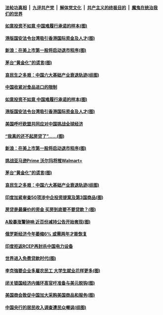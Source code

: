 

####  [法轮功真相](../../../../basic/blob/master/README.md?t=07090302) &nbsp;|&nbsp; [九评共产党](../../../../9ping.md/blob/master/README.md?t=07090302) &nbsp;|&nbsp; [解体党文化](../../../../jtdwh.md/blob/master/README.md?t=07090302)  &nbsp;|&nbsp; [共产主义的终极目的](../../../../gczydzjmd.md/blob/master/README.md?t=07090302) &nbsp;|&nbsp; [魔鬼在统治我们的世界](../../../../mgztzwmdsj.md/blob/master/README.md?t=07090302) 

#### [如意投资不如意 中国难履行承诺的样本(图)](../pages/p5/939080.md?t=07090302) 

#### [港版国安法令台湾吸引香港国际资金及人才(图)](../pages/p5/939076.md?t=07090302) 

#### [新浪：在美上市第一股将启动退市程序(图)](../pages/p5/939023.md?t=07090302) 

#### [茅台“黄金化”的谎言(图)](../pages/p5/939017.md?t=07090302) 

#### [哀民生之多艰：中国六大基础产业衰退轨迹(组图)](../pages/p5/939007.md?t=07090302) 


#### [中国收紧对食品进口的限制](../pages/p5/939082.md?t=07090302) 

#### [如意投资不如意 中国难履行承诺的样本(图)](../pages/p5/939080.md?t=07090302) 

#### [港版国安法令台湾吸引香港国际资金及人才(图)](../pages/p5/939076.md?t=07090302) 

#### [美国呼吁欧盟共同应对中国挑战全球经济](../pages/p5/939074.md?t=07090302) 

#### [“我真的还不起房贷了”……(图)](../pages/p5/939012.md?t=07090302) 

#### [新浪：在美上市第一股将启动退市程序(图)](../pages/p5/939023.md?t=07090302) 

#### [挑战亚马逊Prime 沃尔玛将推Walmart+](../pages/p5/939020.md?t=07090302) 

#### [茅台“黄金化”的谎言(图)](../pages/p5/939017.md?t=07090302) 

#### [哀民生之多艰：中国六大基础产业衰退轨迹(组图)](../pages/p5/939007.md?t=07090302) 


#### [印度加紧审查50项涉中企投资提案及第3国商品(图)](../pages/p5/938987.md?t=07090302) 

#### [房贷是最廉价的资金 买房到底要不要贷款？(图)](../pages/p5/938982.md?t=07090302) 

#### [A股暴涨警钟响 近百份减持公告开始套现(图)](../pages/p5/938981.md?t=07090302) 

#### [俄罗斯经济今年萎缩6% 或需两年才能恢复](../pages/p5/938968.md?t=07090302) 

#### [印度拒返RCEP再封杀中国电力设备](../pages/p5/938910.md?t=07090302) 

#### [世界进入免费贷款时代(图)](../pages/p5/938900.md?t=07090302) 

#### [李克強要企业多雇农民工 大学生就业花样更多(图)](../pages/p5/938870.md?t=07090302) 

#### [闭关锁国经济内循环高官吁准备与美元脱钩(图)](../pages/p5/938898.md?t=07090302) 

#### [美国商会敦促中国加大采购美国商品和服务(图)](../pages/p5/938895.md?t=07090302) 

#### [中国央行的居民收入调查遭民众嘲讽(组图)](../pages/p5/938858.md?t=07090302) 

